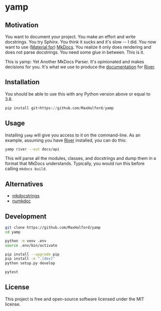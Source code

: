 # yamp
## Motivation

You want to document your project. You make an effort and write docstrings. You try Sphinx. You think it sucks and it's slow -- I did. You now want to use ([Material for](https://squidfunk.github.io/mkdocs-material/)) [MkDocs](https://www.mkdocs.org/). You realize it only does rendering and does not parse docstrings. You need some glue in between. This is it.

This is yamp: Yet Another MkDocs Parser. It's opinionated and makes decisions for you. It's what we use to produce the [documentation](https://riverml.xyz/latest/) for [River](https://github.com/online-ml/river/).

## Installation

You should be able to use this with any Python version above or equal to 3.8.

```py
pip install git+https://github.com/MaxHalford/yamp
```

## Usage

Installing `yamp` will give you access to it on the command-line. As an example, assuming you have [River](https://github.com/online-ml/river/) installed, you can do this:

```sh
yamp river --out docs/api
```

This will parse all the modules, classes, and docstrings and dump them in a format that MkDocs understands. Typically, you would run this before calling `mkdocs build`.

## Alternatives

- [mkdocstrings](https://github.com/mkdocstrings/mkdocstrings)
- [numkdoc](https://github.com/fel-thomas/numkdoc)

## Development

```sh
git clone https://github.com/MaxHalford/yamp
cd yamp

python -m venv .env
source .env/bin/activate

pip install --upgrade pip
pip install -e ".[dev]"
python setup.py develop

pytest
```

## License

This project is free and open-source software licensed under the MIT license.
